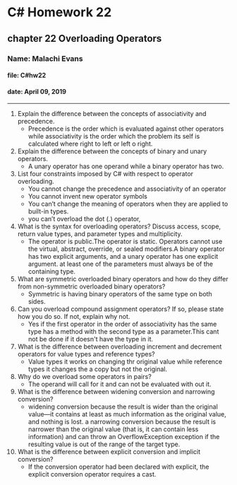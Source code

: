 # C# Homework 22

## chapter 22 Overloading Operators 

### Name: Malachi Evans

#### file: C#hw22

#### date: April 09, 2019

------------------------------

1. Explain the difference between the concepts of associativity and precedence.
    + Precedence is the order which is evaluated against other operators while associativity is the order which the problem its self is calculated where right to left or left o right.
2. Explain the difference between the concepts of binary and unary operators.
    + A unary operator has one operand while a binary operator has two.
3. List four constraints imposed by C# with respect to operator overloading.
    + You cannot change the precedence and associativity of an operator
    + You cannot invent new operator symbols
    + You can’t change the meaning of operators when they are applied to built-in types.
    + you can’t overload the dot (.) operator,
4. What is the syntax for overloading operators? Discuss access, scope, return value types, and parameter types and multiplicity.
    + The operator is public.The operator is static.  Operators cannot use the virtual, abstract, override, or sealed modifiers.A binary operator has two explicit arguments, and a unary operator has one explicit argument. at least one of the parameters must always be of the containing type.
5. What are symmetric overloaded binary operators and how do they differ from non-symmetric overloaded binary operators?
    + Symmetric is having binary operators of the same type on both sides.
6. Can you overload compound assignment operators? If so, please state how you do so. If not, explain why not.
    + Yes if the first operator in the order of associativity has the same type has a method with the second type as a parameter.This cant not be done if it doesn't have the type in it. 
7. What is the difference between overloading increment and decrement operators for value types and reference types?
    + Value types it works on changing thr original value while reference types it changes the a copy but not the original.
8. Why do we overload some operators in pairs?
    + The operand will call for it and can not be evaluated with out it.
9. What is the difference between widening conversion and narrowing conversion?
    + widening conversion because the result is wider than the original value—it contains at least as much information as the original value, and nothing is lost. a narrowing conversion because the result is narrower than the original value (that is, it can contain less information) and can throw an OverflowException exception if the resulting value is out of the range of the target type.
10. What is the difference between explicit conversion and implicit conversion?
    + If the conversion operator had been declared with explicit, the explicit conversion operator requires a cast.